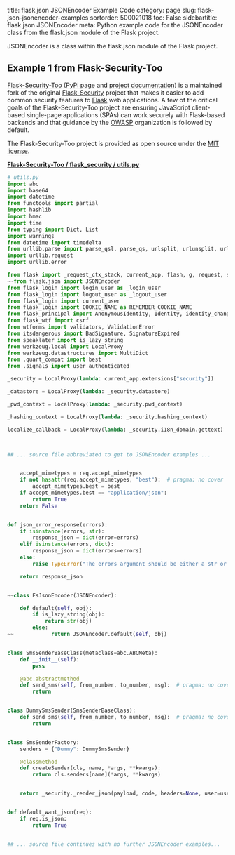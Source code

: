 title: flask.json JSONEncoder Example Code
category: page
slug: flask-json-jsonencoder-examples
sortorder: 500021018
toc: False
sidebartitle: flask.json JSONEncoder
meta: Python example code for the JSONEncoder class from the flask.json module of the Flask project.


JSONEncoder is a class within the flask.json module of the Flask project.


## Example 1 from Flask-Security-Too
[Flask-Security-Too](https://github.com/Flask-Middleware/flask-security/)
([PyPi page](https://pypi.org/project/Flask-Security-Too/) and
[project documentation](https://flask-security-too.readthedocs.io/en/stable/))
is a maintained fork of the original
[Flask-Security](https://github.com/mattupstate/flask-security) project that
makes it easier to add common security features to [Flask](/flask.html)
web applications. A few of the critical goals of the Flask-Security-Too
project are ensuring JavaScript client-based single-page applications (SPAs)
can work securely with Flask-based backends and that guidance by the
[OWASP](https://owasp.org/) organization is followed by default.

The Flask-Security-Too project is provided as open source under the
[MIT license](https://github.com/Flask-Middleware/flask-security/blob/master/LICENSE).

[**Flask-Security-Too / flask_security / utils.py**](https://github.com/Flask-Middleware/flask-security/blob/master/flask_security/./utils.py)

```python
# utils.py
import abc
import base64
import datetime
from functools import partial
import hashlib
import hmac
import time
from typing import Dict, List
import warnings
from datetime import timedelta
from urllib.parse import parse_qsl, parse_qs, urlsplit, urlunsplit, urlencode
import urllib.request
import urllib.error

from flask import _request_ctx_stack, current_app, flash, g, request, session, url_for
~~from flask.json import JSONEncoder
from flask_login import login_user as _login_user
from flask_login import logout_user as _logout_user
from flask_login import current_user
from flask_login import COOKIE_NAME as REMEMBER_COOKIE_NAME
from flask_principal import AnonymousIdentity, Identity, identity_changed, Need
from flask_wtf import csrf
from wtforms import validators, ValidationError
from itsdangerous import BadSignature, SignatureExpired
from speaklater import is_lazy_string
from werkzeug.local import LocalProxy
from werkzeug.datastructures import MultiDict
from .quart_compat import best
from .signals import user_authenticated

_security = LocalProxy(lambda: current_app.extensions["security"])

_datastore = LocalProxy(lambda: _security.datastore)

_pwd_context = LocalProxy(lambda: _security.pwd_context)

_hashing_context = LocalProxy(lambda: _security.hashing_context)

localize_callback = LocalProxy(lambda: _security.i18n_domain.gettext)



## ... source file abbreviated to get to JSONEncoder examples ...


    accept_mimetypes = req.accept_mimetypes
    if not hasattr(req.accept_mimetypes, "best"):  # pragma: no cover
        accept_mimetypes.best = best
    if accept_mimetypes.best == "application/json":
        return True
    return False


def json_error_response(errors):
    if isinstance(errors, str):
        response_json = dict(error=errors)
    elif isinstance(errors, dict):
        response_json = dict(errors=errors)
    else:
        raise TypeError("The errors argument should be either a str or dict.")

    return response_json


~~class FsJsonEncoder(JSONEncoder):

    def default(self, obj):
        if is_lazy_string(obj):
            return str(obj)
        else:
~~            return JSONEncoder.default(self, obj)


class SmsSenderBaseClass(metaclass=abc.ABCMeta):
    def __init__(self):
        pass

    @abc.abstractmethod
    def send_sms(self, from_number, to_number, msg):  # pragma: no cover
        return


class DummySmsSender(SmsSenderBaseClass):
    def send_sms(self, from_number, to_number, msg):  # pragma: no cover
        return


class SmsSenderFactory:
    senders = {"Dummy": DummySmsSender}

    @classmethod
    def createSender(cls, name, *args, **kwargs):
        return cls.senders[name](*args, **kwargs)


    return _security._render_json(payload, code, headers=None, user=user)


def default_want_json(req):
    if req.is_json:
        return True


## ... source file continues with no further JSONEncoder examples...

```

